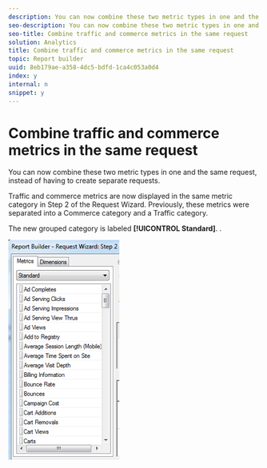 ```yaml
---
description: You can now combine these two metric types in one and the same request, instead of having to create separate requests.
seo-description: You can now combine these two metric types in one and the same request, instead of having to create separate requests.
seo-title: Combine traffic and commerce metrics in the same request
solution: Analytics
title: Combine traffic and commerce metrics in the same request
topic: Report builder
uuid: 8eb179ae-a358-4dc5-bdfd-1ca4c053a0d4
index: y
internal: n
snippet: y
---
```


# Combine traffic and commerce metrics in the same request

You can now combine these two metric types in one and the same request, instead of having to create separate requests.

Traffic and commerce metrics are now displayed in the same metric category in Step 2 of the Request Wizard. Previously, these metrics were separated into a Commerce category and a Traffic category.

The new grouped category is labeled **[!UICONTROL Standard]**. .

![](assets/standard_metrics.png)

